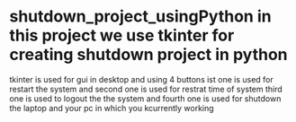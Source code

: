 # shutdown_project_usingPython in this project we use tkinter for creating shutdown project in python 
tkinter is used for gui in desktop and using 4 buttons ist one is used for restart the system and second one is used for restrat time of system
third one is used to logout the the system and fourth one is used for shutdown the laptop and your pc in which you kcurrently working
